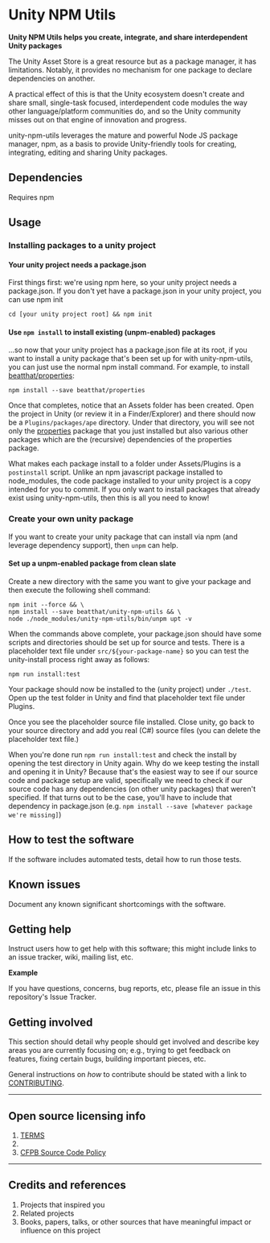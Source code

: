 # Unity NPM Utils

**Unity NPM Utils helps you create, integrate, and share interdependent Unity packages**

The Unity Asset Store is a great resource but as a package manager, it has limitations. Notably, it provides no mechanism for one package to declare dependencies on another.

A practical effect of this is that the Unity ecosystem doesn't create and share small, single-task focused, interdependent code modules the way other language/platform communities do, and so the Unity community misses out on that engine of innovation and progress.

unity-npm-utils leverages the mature and powerful Node JS package manager, npm, as a basis to provide Unity-friendly tools for creating, integrating, editing and sharing Unity packages.

## Dependencies

Requires npm

## Usage

### Installing packages to a unity project

#### Your unity project needs a package.json

First things first: we're using npm here, so your unity project needs a package.json. If you don't yet have a package.json in your unity project, you can use npm init

`cd [your unity project root] && npm init`

#### Use `npm install` to install existing (unpm-enabled) packages

...so now that your unity project has a package.json file at its root, if you want to install a unity package that's been set up for with unity-npm-utils, you can just use the normal npm install command. For example, to install [beatthat/properties](https://github.com/beatthat/properties):

```
npm install --save beatthat/properties
```

Once that completes, notice that an Assets folder has been created. Open the project in Unity (or review it in a Finder/Explorer) and there should now be a `Plugins/packages/ape` directory. Under that directory, you will see not only the [properties](https://github.com/beatthat/properties) package that you just installed but also various other packages which are the (recursive) dependencies of the properties package.

What makes each package install to a folder under Assets/Plugins is a `postinstall` script. Unlike an npm javascript package installed to node_modules, the code package installed to your unity project is a copy intended for you to commit. If you only want to install packages that already exist using unity-npm-utils, then this is all you need to know!

### Create your own unity package

If you want to create your unity package that can install via npm (and leverage dependency support), then `unpm` can help.

#### Set up a unpm-enabled package from clean slate

Create a new directory with the same you want to give your package and then execute the following shell command:

```
npm init --force && \
npm install --save beatthat/unity-npm-utils && \
node ./node_modules/unity-npm-utils/bin/unpm upt -v
```

When the commands above complete, your package.json should have some scripts and directories should be set up for source and tests. There is a placeholder text file under `src/${your-package-name}` so you can test the unity-install process right away as follows:

```
npm run install:test
```

Your package should now be installed to the (unity project) under `./test`. Open up the test folder in Unity and find that placeholder text file under Plugins.

Once you see the placeholder source file installed. Close unity, go back to your source directory and add you real (C#) source files (you can delete the placeholder text file.)

When you're done run `npm run install:test` and check the install by opening the test directory in Unity again. Why do we keep testing the install and opening it in Unity? Because that's the easiest way to see if our source code and package setup are valid, specifically we need to check if our source code has any dependencies (on other unity packages) that weren't specified. If that turns out to be the case, you'll have to include that dependency in package.json (e.g. `npm install --save [whatever package we're missing]`)

## How to test the software

If the software includes automated tests, detail how to run those tests.

## Known issues

Document any known significant shortcomings with the software.

## Getting help

Instruct users how to get help with this software; this might include links to an issue tracker, wiki, mailing list, etc.

**Example**

If you have questions, concerns, bug reports, etc, please file an issue in this repository's Issue Tracker.

## Getting involved

This section should detail why people should get involved and describe key areas you are currently focusing on; e.g., trying to get feedback on features, fixing certain bugs, building important pieces, etc.

General instructions on _how_ to contribute should be stated with a link to [CONTRIBUTING](CONTRIBUTING.md).

--------------------------------------------------------------------------------

## Open source licensing info

1. [TERMS](TERMS.md)
2. <LICENSE>
3. [CFPB Source Code Policy](https://github.com/cfpb/source-code-policy/)

--------------------------------------------------------------------------------

## Credits and references

1. Projects that inspired you
2. Related projects
3. Books, papers, talks, or other sources that have meaningful impact or influence on this project

